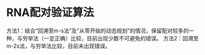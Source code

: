 # RNA配对验证算法
方法1：结合“回溯至m-s法”及“从零开始的动态规划”的情况，保留配对较多的一种，与穷举法（一定正确）比较，目前出现少数不可避免的错误。
方法2：回溯至m-2s法，与穷举法比较，目前未出现错误。
